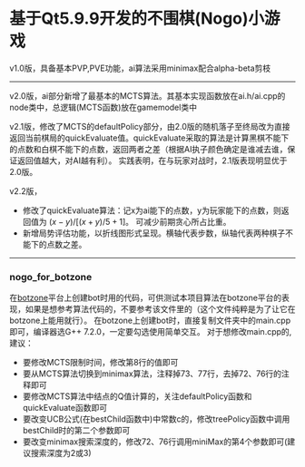 # 基于Qt5.9.9开发的不围棋(Nogo)小游戏

v1.0版，具备基本PVP,PVE功能，ai算法采用minimax配合alpha-beta剪枝

---
v2.0版，ai部分新增了最基本的MCTS算法。其基本实现函数放在ai.h/ai.cpp的node类中，总逻辑(MCTS函数)放在gamemodel类中

v2.1版，修改了MCTS的defaultPolicy部分，由2.0版的随机落子至终局改为直接返回当前棋局的quickEvaluate值。quickEvaluate采取的算法是计算黑棋不能下的点数和白棋不能下的点数，返回两者之差（根据AI执子颜色确定是谁减去谁，保证返回值越大，对AI越有利）。
实践表明，在与玩家对战时，2.1版表现明显优于2.0版。

v2.2版，
 - 修改了quickEvaluate算法：记x为ai能下的点数，y为玩家能下的点数，则返回值为 $(x-y)/[(x+y)/5+1]$。 可减少前期贪心所占比重。
 - 新增局势评估功能，以折线图形式呈现。横轴代表步数，纵轴代表两种棋子不能下的点数之差。

---
### nogo_for_botzone
在[botzone](https://www.botzone.org.cn/)平台上创建bot时用的代码，可供测试本项目算法在botzone平台的表现，如果是想参考算法代码的，不要参考该文件里的（这个文件纯粹是为了让它在botzone上能用就行）。 在botzone上创建bot时，直接复制文件夹中的main.cpp即可，编译器选G++ 7.2.0，一定要勾选使用简单交互。
对于想修改main.cpp的,建议：
 - 要修改MCTS限制时间，修改第8行的值即可
 - 要从MCTS算法切换到minimax算法，注释掉73、77行，去掉72、76行的注释即可
 - 要修改MCTS算法中结点的Q值计算的，关注defaultPolicy函数和quickEvaluate函数即可
 - 要改变UCB公式(在bestChild函数中)中常数c的，修改treePolicy函数中调用bestChild时的第二个参数即可
 - 要改变minimax搜索深度的，修改72、76行调用miniMax的第4个参数即可(建议搜索深度为2或3)
